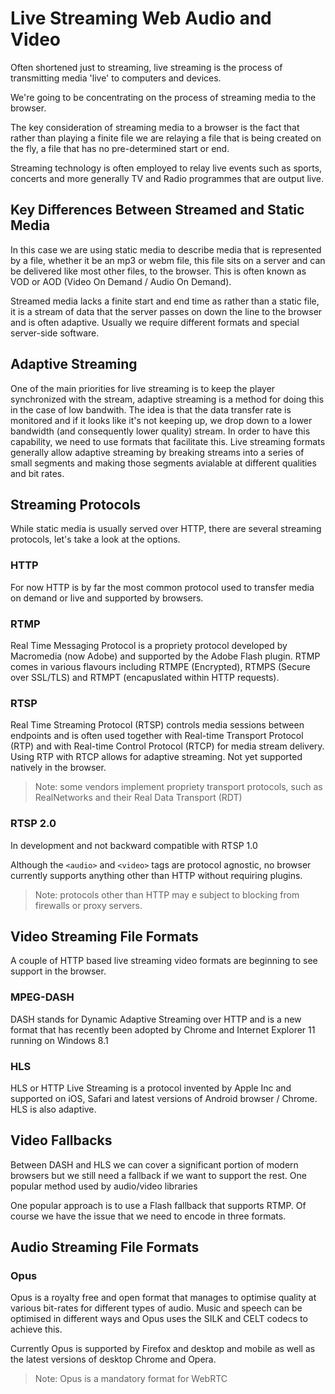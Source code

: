 Live Streaming Web Audio and Video
==================================

Often shortened just to streaming, live streaming is the process of transmitting media 'live' to computers and devices.

We're going to be concentrating on the process of streaming media to the browser.

The key consideration of streaming media to a browser is the fact that rather than playing a finite file we are relaying a file that is being created on the fly, a file that has no pre-determined start or end.

Streaming technology is often employed to relay live events such as sports, concerts and more generally TV and Radio programmes that are output live.


Key Differences Between Streamed and Static Media
-------------------------------------------------

In this case we are using static media to describe media that is represented by a file, whether it be an mp3 or webm file, this file sits on a server and can be delivered like most other files, to the browser. This is often known as VOD or AOD (Video On Demand / Audio On Demand).

Streamed media lacks a finite start and end time as rather than a static file, it is a stream of data that the server passes on down the line to the browser and is often adaptive. Usually we require different formats and special server-side software.


Adaptive Streaming
------------------

One of the main priorities for live streaming is to keep the player synchronized with the stream, adaptive streaming is a method for doing this in the case of low bandwith. The idea is that the data transfer rate is monitored and if it looks like it's not keeping up, we drop down to a lower bandwidth (and consequently lower quality) stream. In order to have this capability, we need to use formats that facilitate this. Live streaming formats generally allow adaptive streaming by breaking streams into a series of small segments and making those segments avialable at different qualities and bit rates.


Streaming Protocols
-------------------

While static media is usually served over HTTP, there are several streaming protocols, let's take a look at the options.

### HTTP

For now HTTP is by far the most common protocol used to transfer media on demand or live and supported by browsers.

### RTMP

Real Time Messaging Protocol is a propriety protocol developed by Macromedia (now Adobe) and supported by the Adobe Flash plugin. RTMP comes in various flavours including RTMPE (Encrypted), RTMPS (Secure over SSL/TLS) and RTMPT (encapuslated within HTTP requests).

### RTSP

Real Time Streaming Protocol (RTSP) controls media sessions between endpoints and is often used together with Real-time Transport Protocol (RTP) and with Real-time Control Protocol (RTCP) for media stream delivery. Using RTP with RTCP allows for adaptive streaming. Not yet supported natively in the browser.

> Note: some vendors implement propriety transport protocols, such as RealNetworks and their Real Data Transport (RDT)

### RTSP 2.0

In development and not backward compatible with RTSP 1.0

Although the ```<audio>``` and ```<video>``` tags are protocol agnostic, no browser currently supports anything other than HTTP without requiring plugins.

> Note: protocols other than HTTP may e subject to blocking from firewalls or proxy servers.



Video Streaming File Formats
----------------------------

A couple of HTTP based live streaming video formats are beginning to see support in the browser.

### MPEG-DASH

DASH stands for Dynamic Adaptive Streaming over HTTP and is a new format that has recently been adopted by Chrome and Internet Explorer 11 running on Windows 8.1

### HLS

HLS or HTTP Live Streaming is a protocol invented by Apple Inc and supported on iOS, Safari and latest versions of Android browser / Chrome. HLS is also adaptive.


Video Fallbacks
---------------

Between DASH and HLS we can cover a significant portion of modern browsers but we still need a fallback if we want to support the rest. One popular method used by audio/video libraries 

One popular approach is to use a Flash fallback that supports RTMP. Of course we have the issue that we need to encode in three formats.


Audio Streaming File Formats
----------------------------

### Opus

Opus is a royalty free and open format that manages to optimise quality at various bit-rates for different types of audio. Music and speech can be optimised in different ways and Opus uses the SILK and CELT codecs to achieve this.

Currently Opus is supported by Firefox and desktop and mobile as well as the latest versions of desktop Chrome and Opera.

> Note: Opus is a mandatory format for WebRTC



